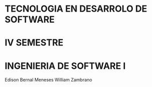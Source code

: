 # TECNOLOGIA EN DESARROLO DE SOFTWARE
# IV SEMESTRE
# INGENIERIA DE SOFTWARE I

Edison Bernal Meneses
William Zambrano 
